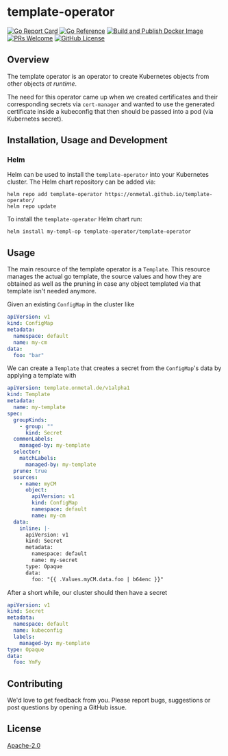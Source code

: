 # template-operator

[![Go Report Card](https://goreportcard.com/badge/github.com/onmetal/template-operator)](https://goreportcard.com/report/github.com/onmetal/template-operator)
[![Go Reference](https://pkg.go.dev/badge/github.com/onmetal/template-operator.svg)](https://pkg.go.dev/github.com/onmetal/template-operator)
[![Build and Publish Docker Image](https://github.com/onmetal/template-operator/actions/workflows/publish-docker.yml/badge.svg)](https://github.com/onmetal/template-operator/actions/workflows/publish-docker.yml)
[![PRs Welcome](https://img.shields.io/badge/PRs-welcome-brightgreen.svg?style=flat-square)](https://makeapullrequest.com)
[![GitHub License](https://img.shields.io/static/v1?label=License&message=Apache-2.0&color=blue&style=flat-square)](LICENSE)

## Overview

The template operator is an operator to create Kubernetes objects from other objects *at runtime*.

The need for this operator came up when we created certificates and their corresponding secrets via `cert-manager` and
wanted to use the generated certificate inside a kubeconfig that then should be passed into a pod (via Kubernetes
secret).

## Installation, Usage and Development

### Helm

Helm can be used to install the `template-operator` into your Kubernetes cluster. The Helm chart repository can be added
via:

```shell
helm repo add template-operator https://onmetal.github.io/template-operator/
helm repo update
```

To install the `template-operator` Helm chart run:

```shell
helm install my-templ-op template-operator/template-operator
```

## Usage

The main resource of the template operator is a `Template`. This resource manages the actual go template, the source
values and how they are obtained as well as the pruning in case any object templated via that template isn't needed
anymore.

Given an existing `ConfigMap` in the cluster like

```yaml
apiVersion: v1
kind: ConfigMap
metadata:
  namespace: default
  name: my-cm
data:
  foo: "bar"
```

We can create a `Template` that creates a secret from the `ConfigMap`'s data by applying a template with

```yaml
apiVersion: template.onmetal.de/v1alpha1
kind: Template
metadata:
  name: my-template
spec:
  groupKinds:
    - group: ""
      kind: Secret
  commonLabels:
    managed-by: my-template
  selector:
    matchLabels:
      managed-by: my-template
  prune: true
  sources:
    - name: myCM
      object:
        apiVersion: v1
        kind: ConfigMap
        namespace: default
        name: my-cm
  data:
    inline: |-
      apiVersion: v1
      kind: Secret
      metadata:
        namespace: default
        name: my-secret
      type: Opaque
      data:
        foo: "{{ .Values.myCM.data.foo | b64enc }}"
```

After a short while, our cluster should then have a secret

```yaml
apiVersion: v1
kind: Secret
metadata:
  namespace: default
  name: kubeconfig
  labels:
    managed-by: my-template
type: Opaque
data:
  foo: YmFy
```

## Contributing

We'd love to get feedback from you. Please report bugs, suggestions or post questions by opening a GitHub issue.

## License

[Apache-2.0](LICENSE)
